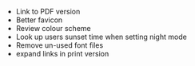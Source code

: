 * Link to PDF version
* Better favicon
* Review colour scheme
* Look up users sunset time when setting night mode
* Remove un-used font files
* expand links in print version